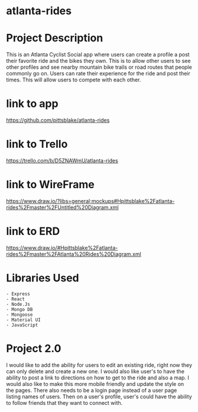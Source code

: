 # atlanta-rides

# Project Description

This is an Atlanta Cyclist Social app where users can create a profile a post their favorite ride and the bikes they own. This is to allow other users to see other profiles and see nearby mountain bike trails or road routes that people commonly go on. Users can rate their experience for the ride and post their times. This will allow users to compete with each other. 

# link to app
https://github.com/pittsblake/atlanta-rides

# link to Trello
https://trello.com/b/D5ZNAWmU/atlanta-rides 

# link to WireFrame
https://www.draw.io/?libs=general;mockups#Hpittsblake%2Fatlanta-rides%2Fmaster%2FUntitled%20Diagram.xml

# link to ERD
https://www.draw.io/#Hpittsblake%2Fatlanta-rides%2Fmaster%2FAtlanta%20Rides%20Diagram.xml

# Libraries Used
    - Express
    - React
    - Node.Js
    - Mongo DB
    - Mongoose
    - Material UI
    - JavaScript


# Project 2.0

I would like to add the ability for users to edit an existing ride, right now they can only delete and create a new one. I would also like user's to have the ability to post a link to directions on how to get to the ride and also a map. I would also like to make this more mobile friendly and update the style on the pages. There also needs to be a login page instead of a user page listing names of users. Then on a user's profile, user's could have the ability to follow friends that they want to connect with.
